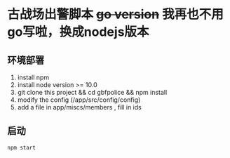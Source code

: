 # 古战场出警脚本 ~~go version~~ 我再也不用go写啦，换成nodejs版本

## 环境部署 ## 
1. install npm
2. install node  version >= 10.0
3. git clone this project && cd gbfpolice && npm install
4. modify the config (/app/src/config/config) 
5. add a file in app/miscs/members , fill in ids

## 启动 ## 
    npm start


